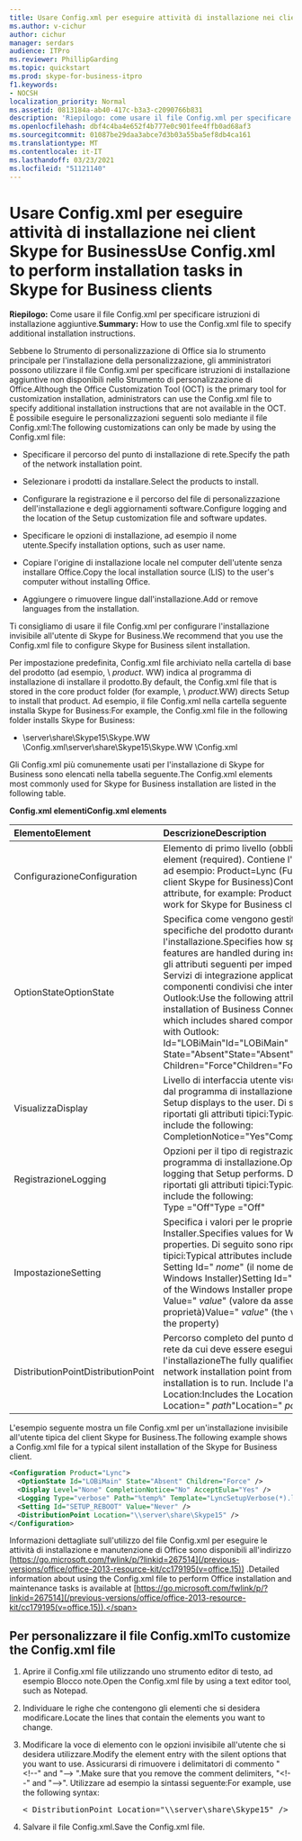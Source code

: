 ```yaml
---
title: Usare Config.xml per eseguire attività di installazione nei client Skype for Business
ms.author: v-cichur
author: cichur
manager: serdars
audience: ITPro
ms.reviewer: PhillipGarding
ms.topic: quickstart
ms.prod: skype-for-business-itpro
f1.keywords:
- NOCSH
localization_priority: Normal
ms.assetid: 0813184a-ab40-417c-b3a3-c2090766b831
description: 'Riepilogo: come usare il file Config.xml per specificare istruzioni di installazione aggiuntive.'
ms.openlocfilehash: dbf4c4ba4e652f4b777e0c901fee4ffb0ad68af3
ms.sourcegitcommit: 01087be29daa3abce7d3b03a55ba5ef8db4ca161
ms.translationtype: MT
ms.contentlocale: it-IT
ms.lasthandoff: 03/23/2021
ms.locfileid: "51121140"
---
```

# <a name="use-configxml-to-perform-installation-tasks-in-skype-for-business-clients"></a><span data-ttu-id="01886-103">Usare Config.xml per eseguire attività di installazione nei client Skype for Business</span><span class="sxs-lookup"><span data-stu-id="01886-103">Use Config.xml to perform installation tasks in Skype for Business clients</span></span>

<span data-ttu-id="01886-104">**Riepilogo:** Come usare il file Config.xml per specificare istruzioni di installazione aggiuntive.</span><span class="sxs-lookup"><span data-stu-id="01886-104">**Summary:** How to use the Config.xml file to specify additional installation instructions.</span></span>

<span data-ttu-id="01886-105">Sebbene lo Strumento di personalizzazione di Office sia lo strumento principale per l'installazione della personalizzazione, gli amministratori possono utilizzare il file Config.xml per specificare istruzioni di installazione aggiuntive non disponibili nello Strumento di personalizzazione di Office.</span><span class="sxs-lookup"><span data-stu-id="01886-105">Although the Office Customization Tool (OCT) is the primary tool for customization installation, administrators can use the Config.xml file to specify additional installation instructions that are not available in the OCT.</span></span> <span data-ttu-id="01886-106">È possibile eseguire le personalizzazioni seguenti solo mediante il file Config.xml:</span><span class="sxs-lookup"><span data-stu-id="01886-106">The following customizations can only be made by using the Config.xml file:</span></span>

- <span data-ttu-id="01886-107">Specificare il percorso del punto di installazione di rete.</span><span class="sxs-lookup"><span data-stu-id="01886-107">Specify the path of the network installation point.</span></span>

- <span data-ttu-id="01886-108">Selezionare i prodotti da installare.</span><span class="sxs-lookup"><span data-stu-id="01886-108">Select the products to install.</span></span>

- <span data-ttu-id="01886-109">Configurare la registrazione e il percorso del file di personalizzazione dell'installazione e degli aggiornamenti software.</span><span class="sxs-lookup"><span data-stu-id="01886-109">Configure logging and the location of the Setup customization file and software updates.</span></span>

- <span data-ttu-id="01886-110">Specificare le opzioni di installazione, ad esempio il nome utente.</span><span class="sxs-lookup"><span data-stu-id="01886-110">Specify installation options, such as user name.</span></span>

- <span data-ttu-id="01886-111">Copiare l'origine di installazione locale nel computer dell'utente senza installare Office.</span><span class="sxs-lookup"><span data-stu-id="01886-111">Copy the local installation source (LIS) to the user's computer without installing Office.</span></span>

- <span data-ttu-id="01886-112">Aggiungere o rimuovere lingue dall'installazione.</span><span class="sxs-lookup"><span data-stu-id="01886-112">Add or remove languages from the installation.</span></span>

<span data-ttu-id="01886-113">Ti consigliamo di usare il file Config.xml per configurare l'installazione invisibile all'utente di Skype for Business.</span><span class="sxs-lookup"><span data-stu-id="01886-113">We recommend that you use the Config.xml file to configure Skype for Business silent installation.</span></span> 

<span data-ttu-id="01886-114">Per impostazione predefinita, Config.xml file archiviato nella cartella di base del prodotto (ad esempio, \ _product_. WW) indica al programma di installazione di installare il prodotto.</span><span class="sxs-lookup"><span data-stu-id="01886-114">By default, the Config.xml file that is stored in the core product folder (for example, \ _product_.WW) directs Setup to install that product.</span></span> <span data-ttu-id="01886-115">Ad esempio, il file Config.xml nella cartella seguente installa Skype for Business:</span><span class="sxs-lookup"><span data-stu-id="01886-115">For example, the Config.xml file in the following folder installs Skype for Business:</span></span>

- <span data-ttu-id="01886-116">\\server\share\Skype15\Skype.WW \Config.xml</span><span class="sxs-lookup"><span data-stu-id="01886-116">\\server\share\Skype15\Skype.WW \Config.xml</span></span>

<span data-ttu-id="01886-117">Gli Config.xml più comunemente usati per l'installazione di Skype for Business sono elencati nella tabella seguente.</span><span class="sxs-lookup"><span data-stu-id="01886-117">The Config.xml elements most commonly used for Skype for Business installation are listed in the following table.</span></span>

<span data-ttu-id="01886-118">**Config.xml elementi**</span><span class="sxs-lookup"><span data-stu-id="01886-118">**Config.xml elements**</span></span>


| <span data-ttu-id="01886-119">**Elemento**</span><span class="sxs-lookup"><span data-stu-id="01886-119">**Element**</span></span>              | <span data-ttu-id="01886-120">**Descrizione**</span><span class="sxs-lookup"><span data-stu-id="01886-120">**Description**</span></span>                                                                                                                                                                                                                                                                                         |
|:-------------------------|:--------------------------------------------------------------------------------------------------------------------------------------------------------------------------------------------------------------------------------------------------------------------------------------------------------|
| <span data-ttu-id="01886-121">Configurazione</span><span class="sxs-lookup"><span data-stu-id="01886-121">Configuration</span></span>  <br/>     | <span data-ttu-id="01886-122">Elemento di primo livello (obbligatorio).</span><span class="sxs-lookup"><span data-stu-id="01886-122">Top-level element (required).</span></span> <span data-ttu-id="01886-123">Contiene l'attributo Product, ad esempio: Product=Lync (Funzionerà per i client Skype for Business)</span><span class="sxs-lookup"><span data-stu-id="01886-123">Contains the Product attribute, for example: Product=Lync (This will work for Skype for Business clients)</span></span>  <br/>                                                                                                                                                          |
| <span data-ttu-id="01886-124">OptionState</span><span class="sxs-lookup"><span data-stu-id="01886-124">OptionState</span></span>  <br/>       | <span data-ttu-id="01886-125">Specifica come vengono gestite caratteristiche specifiche del prodotto durante l'installazione.</span><span class="sxs-lookup"><span data-stu-id="01886-125">Specifies how specific product features are handled during installation.</span></span> <span data-ttu-id="01886-126">Utilizzare gli attributi seguenti per impedire l'installazione di Servizi di integrazione applicativa, che include componenti condivisi che interferiscono con Outlook:</span><span class="sxs-lookup"><span data-stu-id="01886-126">Use the following attributes to prevent installation of Business Connectivity Services, which includes shared components that interfere with Outlook:</span></span> <br/>  <span data-ttu-id="01886-127">Id="LOBiMain"</span><span class="sxs-lookup"><span data-stu-id="01886-127">Id="LOBiMain"</span></span> <br/>  <span data-ttu-id="01886-128">State="Absent"</span><span class="sxs-lookup"><span data-stu-id="01886-128">State="Absent"</span></span> <br/>  <span data-ttu-id="01886-129">Children="Force"</span><span class="sxs-lookup"><span data-stu-id="01886-129">Children="Force"</span></span> <br/> |
| <span data-ttu-id="01886-130">Visualizza</span><span class="sxs-lookup"><span data-stu-id="01886-130">Display</span></span>  <br/>           | <span data-ttu-id="01886-131">Livello di interfaccia utente visualizzato all'utente dal programma di installazione.</span><span class="sxs-lookup"><span data-stu-id="01886-131">The level of UI that Setup displays to the user.</span></span> <span data-ttu-id="01886-132">Di seguito sono riportati gli attributi tipici:</span><span class="sxs-lookup"><span data-stu-id="01886-132">Typical attributes include the following:</span></span> <br/>  <span data-ttu-id="01886-133">CompletionNotice="Yes"</span><span class="sxs-lookup"><span data-stu-id="01886-133">CompletionNotice="Yes"</span></span>                                                                                                                                                                                |
| <span data-ttu-id="01886-134">Registrazione</span><span class="sxs-lookup"><span data-stu-id="01886-134">Logging</span></span>  <br/>           | <span data-ttu-id="01886-135">Opzioni per il tipo di registrazione eseguita dal programma di installazione.</span><span class="sxs-lookup"><span data-stu-id="01886-135">Options for the kind of logging that Setup performs.</span></span> <span data-ttu-id="01886-136">Di seguito sono riportati gli attributi tipici:</span><span class="sxs-lookup"><span data-stu-id="01886-136">Typical attributes include the following:</span></span> <br/>  <span data-ttu-id="01886-137">Type ="Off"</span><span class="sxs-lookup"><span data-stu-id="01886-137">Type ="Off"</span></span>                                                                                                                                                                                       |
| <span data-ttu-id="01886-138">Impostazione</span><span class="sxs-lookup"><span data-stu-id="01886-138">Setting</span></span>  <br/>           | <span data-ttu-id="01886-139">Specifica i valori per le proprietà di Windows Installer.</span><span class="sxs-lookup"><span data-stu-id="01886-139">Specifies values for Windows Installer properties.</span></span> <span data-ttu-id="01886-140">Di seguito sono riportati gli attributi tipici:</span><span class="sxs-lookup"><span data-stu-id="01886-140">Typical attributes include the following:</span></span> <br/>  <span data-ttu-id="01886-141">Setting Id=" *nome*" (il nome della proprietà di Windows Installer)</span><span class="sxs-lookup"><span data-stu-id="01886-141">Setting Id=" *name*" (the name of the Windows Installer property)</span></span>  <br/>  <span data-ttu-id="01886-142">Value=" *value*" (valore da assegnare alla proprietà)</span><span class="sxs-lookup"><span data-stu-id="01886-142">Value=" *value*" (the value to assign to the property)</span></span>  <br/>                                                             |
| <span data-ttu-id="01886-143">DistributionPoint</span><span class="sxs-lookup"><span data-stu-id="01886-143">DistributionPoint</span></span>  <br/> | <span data-ttu-id="01886-144">Percorso completo del punto di installazione di rete da cui deve essere eseguita l'installazione</span><span class="sxs-lookup"><span data-stu-id="01886-144">The fully qualified path of the network installation point from which the installation is to run.</span></span> <span data-ttu-id="01886-145">Include l'attributo Location:</span><span class="sxs-lookup"><span data-stu-id="01886-145">Includes the Location attribute:</span></span> <br/>  <span data-ttu-id="01886-146">Location=" *path*"</span><span class="sxs-lookup"><span data-stu-id="01886-146">Location=" *path*"</span></span>  <br/>                                                                                                                                     |

<span data-ttu-id="01886-147">L'esempio seguente mostra un file Config.xml per un'installazione invisibile all'utente tipica del client Skype for Business.</span><span class="sxs-lookup"><span data-stu-id="01886-147">The following example shows a Config.xml file for a typical silent installation of the Skype for Business client.</span></span> 

```xml
<Configuration Product="Lync"> 
  <OptionState Id="LOBiMain" State="Absent" Children="Force" /> 
  <Display Level="None" CompletionNotice="No" AcceptEula="Yes" /> 
  <Logging Type="verbose" Path="%temp%" Template="LyncSetupVerbose(*).log" />
  <Setting Id="SETUP_REBOOT" Value="Never" /> 
  <DistributionPoint Location="\\server\share\Skype15" /> 
</Configuration>
```

<span data-ttu-id="01886-148">Informazioni dettagliate sull'utilizzo del file Config.xml per eseguire le attività di installazione e manutenzione di Office sono disponibili all'indirizzo [https://go.microsoft.com/fwlink/p/?linkid=267514](/previous-versions/office/office-2013-resource-kit/cc179195(v=office.15)) .</span><span class="sxs-lookup"><span data-stu-id="01886-148">Detailed information about using the Config.xml file to perform Office installation and maintenance tasks is available at [https://go.microsoft.com/fwlink/p/?linkid=267514](/previous-versions/office/office-2013-resource-kit/cc179195(v=office.15)).</span></span>

## <a name="to-customize-the-configxml-file"></a><span data-ttu-id="01886-149">Per personalizzare il file Config.xml</span><span class="sxs-lookup"><span data-stu-id="01886-149">To customize the Config.xml file</span></span>

1. <span data-ttu-id="01886-150">Aprire il Config.xml file utilizzando uno strumento editor di testo, ad esempio Blocco note.</span><span class="sxs-lookup"><span data-stu-id="01886-150">Open the Config.xml file by using a text editor tool, such as Notepad.</span></span>

2. <span data-ttu-id="01886-151">Individuare le righe che contengono gli elementi che si desidera modificare.</span><span class="sxs-lookup"><span data-stu-id="01886-151">Locate the lines that contain the elements you want to change.</span></span>

3. <span data-ttu-id="01886-152">Modificare la voce di elemento con le opzioni invisibile all'utente che si desidera utilizzare.</span><span class="sxs-lookup"><span data-stu-id="01886-152">Modify the element entry with the silent options that you want to use.</span></span> <span data-ttu-id="01886-153">Assicurarsi di rimuovere i delimitatori di commento " \<!--" and "--\> ".</span><span class="sxs-lookup"><span data-stu-id="01886-153">Make sure that you remove the comment delimiters, "\<!--" and "--\>".</span></span> <span data-ttu-id="01886-154">Utilizzare ad esempio la sintassi seguente:</span><span class="sxs-lookup"><span data-stu-id="01886-154">For example, use the following syntax:</span></span>

   <pre>
   < DistributionPoint Location="\\server\share\Skype15" />
   </pre>

4. <span data-ttu-id="01886-155">Salvare il file Config.xml.</span><span class="sxs-lookup"><span data-stu-id="01886-155">Save the Config.xml file.</span></span>